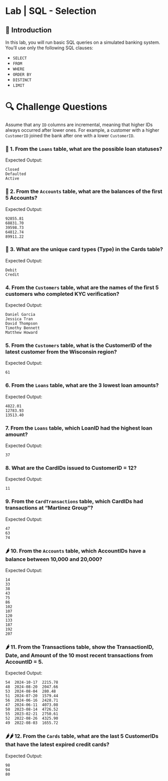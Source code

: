# Lab | SQL - Selection

## 🧾 Introduction
In this lab, you will run basic SQL queries on a simulated banking system. You’ll use only the following SQL clauses:
* `SELECT`
* `FROM`
* `WHERE`
* `ORDER BY`
* `DISTINCT`
* `LIMIT`

# 🔍 Challenge Questions

Assume that any `ID` columns are incremental, meaning that higher IDs always occurred after lower ones. For example, a customer with a higher `CustomerID` joined the bank after one with a lower `CustomerID`.

### 🍋 1. From the `Loans` table, what are the possible loan statuses?

Expected Output:
```
Closed
Defaulted
Active
```


### 🍋 2. From the `Accounts` table, what are the balances of the first 5 Accounts?

Expected Output:
```
92855.81
68831.70
39598.73
64812.74
89911.22
```


### 🍋 3. What are the unique card types (Type) in the Cards table?

Expected Output:
```
Debit
Credit
```


### 4. From the `Customers` table, what are the names of the first 5 customers who completed KYC verification?

Expected Output:
```
Daniel Garcia
Jessica Tran
David Thompson
Timothy Bennett
Matthew Howard
```


### 5. From the `Customers` table, what is the CustomerID of the latest customer from the Wisconsin region?

Expected Output:
```
61
```


### 6. From the `Loans` table, what are the 3 lowest loan amounts?

Expected Output:
```
4822.01
12783.93
13513.40
```


### 7. From the `Loans` table, which LoanID had the highest loan amount?

Expected Output:
```
37
```


### 8. What are the CardIDs issued to CustomerID = 12?

Expected Output:
```
11
```


### 9. From the `CardTransactions` table, which CardIDs had transactions at “Martinez Group”?

Expected Output:
```
47
63
74
```


### 🌶️ 10. From the `Accounts` table, which AccountIDs have a balance between 10,000 and 20,000?

Expected Output:
```
14
33
38
43
75
86
102
107
120
133
187
192
207
```


### 🌶️ 11. From the Transactions table, show the TransactionID, Date, and Amount of the 10 most recent transactions from AccountID = 5.

Expected Output:
```
54	2024-10-17	2215.78
48	2024-08-20	2047.66
53	2024-08-04	280.48
51	2024-07-20	1579.44
56	2024-06-16	2428.71
47	2024-06-11	4073.08
50	2023-08-14	4726.52
55	2023-02-21	2750.61
52	2022-08-26	4325.90
49	2022-08-03	1655.72
```


### 🌶️🌶️ 12. From the `Cards` table, what are the last 5 CustomerIDs that have the latest expired credit cards?

Expected Output:
```
98
94
80

```
